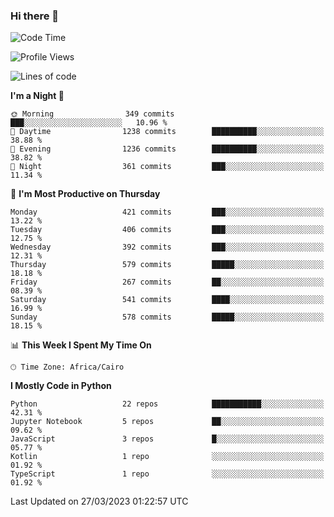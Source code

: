 ### Hi there 👋

<!--
**AMR-KELEG/AMR-KELEG** is a ✨ _special_ ✨ repository because its `README.md` (this file) appears on your GitHub profile.

Here are some ideas to get you started:

- 🔭 I’m currently working on ...
- 🌱 I’m currently learning ...
- 👯 I’m looking to collaborate on ...
- 🤔 I’m looking for help with ...
- 💬 Ask me about ...
- 📫 How to reach me: ...
- 😄 Pronouns: ...
- ⚡ Fun fact: ...
-->

<!--START_SECTION:waka-->
![Code Time](http://img.shields.io/badge/Code%20Time-0%20secs-blue)

![Profile Views](http://img.shields.io/badge/Profile%20Views-0-blue)

![Lines of code](https://img.shields.io/badge/From%20Hello%20World%20I%27ve%20Written-20.5%20million%20lines%20of%20code-blue)

**I'm a Night 🦉** 

```text
🌞 Morning                349 commits         ███░░░░░░░░░░░░░░░░░░░░░░   10.96 % 
🌆 Daytime                1238 commits        ██████████░░░░░░░░░░░░░░░   38.88 % 
🌃 Evening                1236 commits        ██████████░░░░░░░░░░░░░░░   38.82 % 
🌙 Night                  361 commits         ███░░░░░░░░░░░░░░░░░░░░░░   11.34 % 
```
📅 **I'm Most Productive on Thursday** 

```text
Monday                   421 commits         ███░░░░░░░░░░░░░░░░░░░░░░   13.22 % 
Tuesday                  406 commits         ███░░░░░░░░░░░░░░░░░░░░░░   12.75 % 
Wednesday                392 commits         ███░░░░░░░░░░░░░░░░░░░░░░   12.31 % 
Thursday                 579 commits         █████░░░░░░░░░░░░░░░░░░░░   18.18 % 
Friday                   267 commits         ██░░░░░░░░░░░░░░░░░░░░░░░   08.39 % 
Saturday                 541 commits         ████░░░░░░░░░░░░░░░░░░░░░   16.99 % 
Sunday                   578 commits         █████░░░░░░░░░░░░░░░░░░░░   18.15 % 
```


📊 **This Week I Spent My Time On** 

```text
🕑︎ Time Zone: Africa/Cairo
```

**I Mostly Code in Python** 

```text
Python                   22 repos            ███████████░░░░░░░░░░░░░░   42.31 % 
Jupyter Notebook         5 repos             ██░░░░░░░░░░░░░░░░░░░░░░░   09.62 % 
JavaScript               3 repos             █░░░░░░░░░░░░░░░░░░░░░░░░   05.77 % 
Kotlin                   1 repo              ░░░░░░░░░░░░░░░░░░░░░░░░░   01.92 % 
TypeScript               1 repo              ░░░░░░░░░░░░░░░░░░░░░░░░░   01.92 % 
```




 Last Updated on 27/03/2023 01:22:57 UTC
<!--END_SECTION:waka-->
